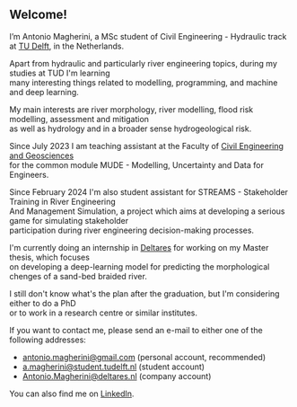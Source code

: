 ## Welcome!
I’m Antonio Magherini, a MSc student of Civil Engineering - Hydraulic track at [TU Delft](https://www.tudelft.nl/en/), in the Netherlands.

Apart from hydraulic and particularly river engineering topics, during my studies at TUD I'm learning\
many interesting things related to modelling, programming, and machine and deep learning. 

My main interests are river morphology, river modelling, flood risk modelling, assessment and mitigation\
as well as hydrology and in a broader sense hydrogeological risk.

Since July 2023 I am teaching assistant at the Faculty of [Civil Engineering and Geosciences](https://www.tudelft.nl/en/ceg)\
for the common module MUDE - Modelling, Uncertainty and Data for Engineers.

Since February 2024 I'm also student assistant for STREAMS - Stakeholder Training in River Engineering\
And Management Simulation, a project which aims at developing a serious game for simulating stakeholder\
participation during river engineering decision-making processes.

I'm currently doing an internship in [Deltares](https://www.deltares.nl/) for working on my Master thesis, which focuses\
on developing a deep-learning model for predicting the morphological chenges of a sand-bed braided river.

I still don't know what's the plan after the graduation, but I'm considering either to do a PhD\
or to work in a research centre or similar institutes.

If you want to contact me, please send an e-mail to either one of the following addresses:

- antonio.magherini@gmail.com (personal account, recommended)
- a.magherini@student.tudelft.nl (student account)
- Antonio.Magherini@deltares.nl (company account)

You can also find me on [LinkedIn](https://www.linkedin.com/in/antonio-magherini-4349b2229?utm_source=share&utm_campaign=share_via&utm_content=profile&utm_medium=android_app).

<!---
antoniomagherini99/antoniomagherini99 is a ✨ special ✨ repository because its `README.md` (this file) appears on your GitHub profile.
You can click the Preview link to take a look at your changes.
--->
